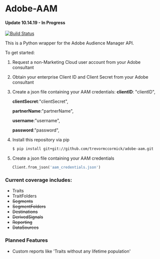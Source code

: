 # Adobe-AAM

#### Update 10.14.19 - In Progress

[![Build Status](https://api.travis-ci.org/TrevorMcCormick/adobe-aam.svg?branch=master)](https://api.travis-ci.org/TrevorMcCormick/)

This is a Python wrapper for the Adobe Audience Manager API.

To get started:
1. Request a non-Marketing Cloud user account from your Adobe consultant
2. Obtain your enterprise Client ID and Client Secret from your Adobe consultant
3. Create a json file containing your AAM credentials:
    **clientID**: "clientID",  

    **clientSecret**:"clientSecret",  

    **partnerName**:"partnerName",  

    **username**:"username",  
    
    **password**:"password",
4. Install this repository via pip
    ```sh
    $ pip install git+git://github.com/trevormccormick/adobe-aam.git
    ```
5. Create a json file containing your AAM credentials
    ```py
    Client.from_json('aam_credentials.json')
    ```
### Current coverage includes:
* Traits
* TraitFolders
* ~~Segments~~
* ~~SegmentFolders~~
* ~~Destinations~~
* ~~DerivedSignals~~
* ~~Reporting~~
* ~~DataSources~~

###  Planned Features
* Custom reports like 'Traits without any lifetime population'
